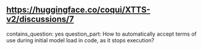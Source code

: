## https://huggingface.co/coqui/XTTS-v2/discussions/7

contains_question: yes
question_part: How to automatically accept terms of use during initial model load in code, as it stops execution?